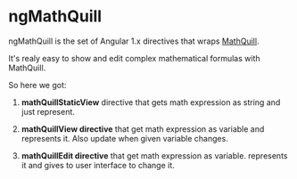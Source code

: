 # ngMathQuill

ngMathQuill is the set of Angular 1.x directives that wraps [MathQuill](http://mathquill.com/).

It's realy easy to show and edit complex mathematical formulas with MathQuill.

So here we got:

1. **mathQuillStaticView** directive that gets math expression as string and just represent.

2. **mathQuillView directive** that get math expression as variable and represents it. Also update when given variable changes.

3. **mathQuillEdit directive** that get math expression as variable. represents it and gives to user interface to change it.
